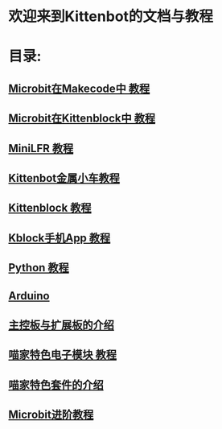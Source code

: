 # 欢迎来到Kittenbot的文档与教程
# 目录:
## [Microbit在Makecode中 教程](./microbit/microbit_makecode/)
## [Microbit在Kittenblock中 教程](./microbit/microbit_kittenblock/)
## [MiniLFR 教程](./minilfr/)
## [Kittenbot金属小车教程](./kittenbot/)
## [Kittenblock 教程](./kittenblock/)
## [Kblock手机App 教程](./kblock/)
## [Python 教程](./python/)
## [Arduino](./arduino/)
## [主控板与扩展板的介绍](./mainboards/)
## [喵家特色电子模块 教程](./electronics/)
## [喵家特色套件的介绍](./kittensuite/)
## [Microbit进阶教程](./microbitadvanced/)

